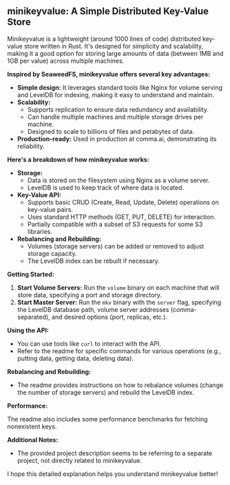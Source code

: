 ## minikeyvalue: A Simple Distributed Key-Value Store

Minikeyvalue is a lightweight (around 1000 lines of code) distributed key-value store written in Rust. It's designed for simplicity and scalability, making it a good option for storing large amounts of data (between 1MB and 1GB per value) across multiple machines. 

**Inspired by SeaweedFS, minikeyvalue offers several key advantages:**

* **Simple design:** It leverages standard tools like Nginx for volume serving and LevelDB for indexing, making it easy to understand and maintain.
* **Scalability:**  
    * Supports replication to ensure data redundancy and availability.
    * Can handle multiple machines and multiple storage drives per machine.
    * Designed to scale to billions of files and petabytes of data.
* **Production-ready:** Used in production at comma.ai, demonstrating its reliability.

**Here's a breakdown of how minikeyvalue works:**

* **Storage:**
    * Data is stored on the filesystem using Nginx as a volume server.
    * LevelDB is used to keep track of where data is located.
* **Key-Value API:**
    * Supports basic CRUD (Create, Read, Update, Delete) operations on key-value pairs.
    * Uses standard HTTP methods (GET, PUT, DELETE) for interaction.
    * Partially compatible with a subset of S3 requests for some S3 libraries.
* **Rebalancing and Rebuilding:**
    * Volumes (storage servers) can be added or removed to adjust storage capacity.
    * The LevelDB index can be rebuilt if necessary.

**Getting Started:**

1. **Start Volume Servers:** Run the `volume` binary on each machine that will store data, specifying a port and storage directory.
2. **Start Master Server:** Run the `mkv` binary with the `server` flag, specifying the LevelDB database path, volume server addresses (comma-separated), and desired options (port, replicas, etc.).

**Using the API:**

* You can use tools like `curl` to interact with the API.
* Refer to the readme for specific commands for various operations (e.g., putting data, getting data, deleting data).

**Rebalancing and Rebuilding:**

* The readme provides instructions on how to rebalance volumes (change the number of storage servers) and rebuild the LevelDB index.

**Performance:**

The readme also includes some performance benchmarks for fetching nonexistent keys.

**Additional Notes:**

* The provided project description seems to be referring to a separate project, not directly related to minikeyvalue.

I hope this detailed explanation helps you understand minikeyvalue better!
